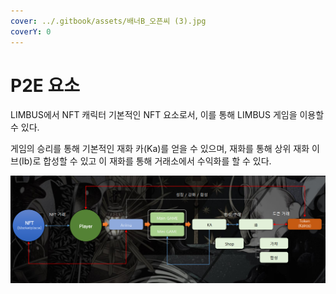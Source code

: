 ```yaml
---
cover: ../.gitbook/assets/배너B_오픈씨 (3).jpg
coverY: 0
---
```


# P2E 요소

LIMBUS에서 NFT 캐릭터 기본적인 NFT 요소로서, 이를 통해 LIMBUS 게임을 이용할 수 있다.

게임의 승리를 통해 기본적인 재화 카(Ka)를 얻을 수 있으며, 재화를 통해 상위 재화 이브(Ib)로 합성할 수 있고 이 재화를 통해 거래소에서 수익화를 할 수 있다.

![](<../.gitbook/assets/캡처 (13).PNG>)
